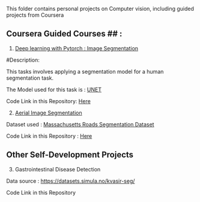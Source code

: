 This folder contains personal projects on Computer vision, including guided projects from Coursera

## Coursera Guided Courses ## : 

1. [Deep learning with Pytorch : Image Segmentation](https://www.coursera.org/projects/deep-learning-with-pytorch-image-segmentation)

#Description:

This tasks involves applying a segmentation model for a human segmentation task.

The Model used for this task is : [UNET](https://arxiv.org/pdf/1505.04597.pdf)

Code Link in this Repository: [Here](https://github.com/Aminah92/Computer-Vision-Projects/blob/main/Other-CV-Projects/Guided_Coursera_Project_Deep_Learning_with_PyTorch_ImageSegmentation_with_U_net.ipynb)


2. [Aerial Image Segmentation](https://www.coursera.org/projects/aerial-image-segmentation-with-pytorch)

Dataset used : [Massachusetts Roads Segmentation Dataset](https://www.cs.toronto.edu/~vmnih/data/)

Code Link in this Repository : [Here](https://github.com/Aminah92/Computer-Vision-Projects/blob/main/Other-CV-Projects/Guided_Coursera_Project_Aerial_Image_Segmentation_with_PyTorch.ipynb)

## Other Self-Development Projects ##

3. Gastrointestinal Disease Detection

Data source : https://datasets.simula.no/kvasir-seg/

Code Link in this Repository


